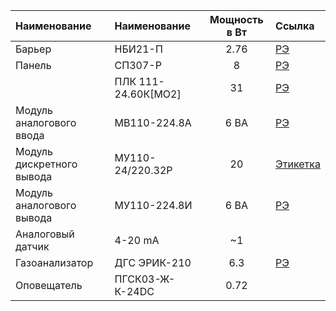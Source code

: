 | Наименование | Наименование | Мощность в Вт  |  Ссылка  |
|:------------- |:------------- |:-------------:|:-------- |
|Барьер |НБИ21-П |   2.76 |[РЭ](https://insat.ru/products/lenprom/etiketka_nbi.pdf)|
|Панель|СП307-Р  |   8   |[РЭ](https://owen.nt-rt.ru/images/manuals/sp307,310.pdf)|
||ПЛК 111-24.60К[MO2]|31| [РЭ](https://masterscada.insat.ru/upload/iblock/81b/rie_plk110-ms4_2571.pdf) |
|Модуль аналогового ввода|МВ110-224.8А| 6 ВА| [РЭ](https://owen-prom.ru/files/re_mv110-224.8a_m01__1-ru-32147-1.13.pdf) |
|Модуль дискретного вывода|МУ110-24/220.32Р| 20 |[Этикетка](https://owen.ru/uploads/183/kr_mu110-32r_m01__1-ru-33729-1.6_a4.pdf) |
|Модуль аналогового вывода|МУ110-224.8И |  6 ВА   | [РЭ](https://www.owen.ru/uploads/rie_mu110-x.8i_m01__2426.pdf)|
|Аналоговый датчик| 4-20 mA | ~1 | |
|Газоанализатор|ДГС ЭРИК-210| 6.3 |[РЭ](http://eriskip.com/uploads/files/ru/1/61/210-re-v5-mod2.pdf) |
|Оповещатель|ПГСК03-Ж-К-24DC|  0.72| |
